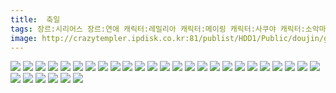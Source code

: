 ```yaml
---
title:  축일
tags: 장르:시리어스 장르:연애 캐릭터:레밀리아 캐릭터:메이링 캐릭터:사쿠야 캐릭터:소악마 캐릭터:에이린 캐릭터:오키나 캐릭터:파츄리 캐릭터:플랑 カタケイ 동방_동인지/ㄴ이쪽_번역
image: http://crazytempler.ipdisk.co.kr:81/publist/HDD1/Public/doujin/ghap/5649/001.jpg
---
```

<img src="http://crazytempler.ipdisk.co.kr:81/publist/HDD1/Public/doujin/ghap/5649/001.jpg">
<img src="http://crazytempler.ipdisk.co.kr:81/publist/HDD1/Public/doujin/ghap/5649/002.jpg">
<img src="http://crazytempler.ipdisk.co.kr:81/publist/HDD1/Public/doujin/ghap/5649/003.jpg">
<img src="http://crazytempler.ipdisk.co.kr:81/publist/HDD1/Public/doujin/ghap/5649/004.jpg">
<img src="http://crazytempler.ipdisk.co.kr:81/publist/HDD1/Public/doujin/ghap/5649/005.jpg">
<img src="http://crazytempler.ipdisk.co.kr:81/publist/HDD1/Public/doujin/ghap/5649/006.jpg">
<img src="http://crazytempler.ipdisk.co.kr:81/publist/HDD1/Public/doujin/ghap/5649/007.jpg">
<img src="http://crazytempler.ipdisk.co.kr:81/publist/HDD1/Public/doujin/ghap/5649/008.jpg">
<img src="http://crazytempler.ipdisk.co.kr:81/publist/HDD1/Public/doujin/ghap/5649/009.jpg">
<img src="http://crazytempler.ipdisk.co.kr:81/publist/HDD1/Public/doujin/ghap/5649/010.jpg">
<img src="http://crazytempler.ipdisk.co.kr:81/publist/HDD1/Public/doujin/ghap/5649/011.jpg">
<img src="http://crazytempler.ipdisk.co.kr:81/publist/HDD1/Public/doujin/ghap/5649/012.jpg">
<img src="http://crazytempler.ipdisk.co.kr:81/publist/HDD1/Public/doujin/ghap/5649/013.jpg">
<img src="http://crazytempler.ipdisk.co.kr:81/publist/HDD1/Public/doujin/ghap/5649/014.jpg">
<img src="http://crazytempler.ipdisk.co.kr:81/publist/HDD1/Public/doujin/ghap/5649/015.jpg">
<img src="http://crazytempler.ipdisk.co.kr:81/publist/HDD1/Public/doujin/ghap/5649/016.jpg">
<img src="http://crazytempler.ipdisk.co.kr:81/publist/HDD1/Public/doujin/ghap/5649/017.jpg">
<img src="http://crazytempler.ipdisk.co.kr:81/publist/HDD1/Public/doujin/ghap/5649/018.jpg">
<img src="http://crazytempler.ipdisk.co.kr:81/publist/HDD1/Public/doujin/ghap/5649/019.jpg">
<img src="http://crazytempler.ipdisk.co.kr:81/publist/HDD1/Public/doujin/ghap/5649/020.jpg">
<img src="http://crazytempler.ipdisk.co.kr:81/publist/HDD1/Public/doujin/ghap/5649/021.jpg">
<img src="http://crazytempler.ipdisk.co.kr:81/publist/HDD1/Public/doujin/ghap/5649/022.jpg">
<img src="http://crazytempler.ipdisk.co.kr:81/publist/HDD1/Public/doujin/ghap/5649/023.jpg">
<img src="http://crazytempler.ipdisk.co.kr:81/publist/HDD1/Public/doujin/ghap/5649/024.jpg">
<img src="http://crazytempler.ipdisk.co.kr:81/publist/HDD1/Public/doujin/ghap/5649/025.jpg">
<img src="http://crazytempler.ipdisk.co.kr:81/publist/HDD1/Public/doujin/ghap/5649/026.jpg">
<img src="http://crazytempler.ipdisk.co.kr:81/publist/HDD1/Public/doujin/ghap/5649/027.jpg">
<img src="http://crazytempler.ipdisk.co.kr:81/publist/HDD1/Public/doujin/ghap/5649/028.jpg">
<img src="http://crazytempler.ipdisk.co.kr:81/publist/HDD1/Public/doujin/ghap/5649/029.jpg">
<img src="http://crazytempler.ipdisk.co.kr:81/publist/HDD1/Public/doujin/ghap/5649/030.jpg">
<img src="http://crazytempler.ipdisk.co.kr:81/publist/HDD1/Public/doujin/ghap/5649/031.jpg">
